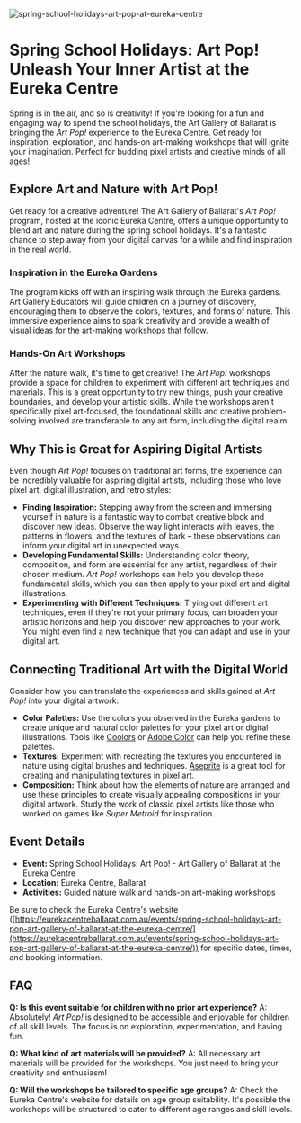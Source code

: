 ![spring-school-holidays-art-pop-at-eureka-centre](https://images.pexels.com/photos/7898621/pexels-photo-7898621.jpeg?auto=compress&cs=tinysrgb&fit=crop&h=627&w=1200)

# Spring School Holidays: Art Pop! Unleash Your Inner Artist at the Eureka Centre

Spring is in the air, and so is creativity! If you're looking for a fun and engaging way to spend the school holidays, the Art Gallery of Ballarat is bringing the *Art Pop!* experience to the Eureka Centre. Get ready for inspiration, exploration, and hands-on art-making workshops that will ignite your imagination. Perfect for budding pixel artists and creative minds of all ages!

## Explore Art and Nature with Art Pop!

Get ready for a creative adventure! The Art Gallery of Ballarat's *Art Pop!* program, hosted at the iconic Eureka Centre, offers a unique opportunity to blend art and nature during the spring school holidays. It's a fantastic chance to step away from your digital canvas for a while and find inspiration in the real world.

### Inspiration in the Eureka Gardens

The program kicks off with an inspiring walk through the Eureka gardens. Art Gallery Educators will guide children on a journey of discovery, encouraging them to observe the colors, textures, and forms of nature. This immersive experience aims to spark creativity and provide a wealth of visual ideas for the art-making workshops that follow.

### Hands-On Art Workshops

After the nature walk, it's time to get creative! The *Art Pop!* workshops provide a space for children to experiment with different art techniques and materials. This is a great opportunity to try new things, push your creative boundaries, and develop your artistic skills. While the workshops aren't specifically pixel art-focused, the foundational skills and creative problem-solving involved are transferable to any art form, including the digital realm.

## Why This is Great for Aspiring Digital Artists

Even though *Art Pop!* focuses on traditional art forms, the experience can be incredibly valuable for aspiring digital artists, including those who love pixel art, digital illustration, and retro styles:

*   **Finding Inspiration:** Stepping away from the screen and immersing yourself in nature is a fantastic way to combat creative block and discover new ideas. Observe the way light interacts with leaves, the patterns in flowers, and the textures of bark – these observations can inform your digital art in unexpected ways.
*   **Developing Fundamental Skills:** Understanding color theory, composition, and form are essential for any artist, regardless of their chosen medium. *Art Pop!* workshops can help you develop these fundamental skills, which you can then apply to your pixel art and digital illustrations.
*   **Experimenting with Different Techniques:** Trying out different art techniques, even if they're not your primary focus, can broaden your artistic horizons and help you discover new approaches to your work. You might even find a new technique that you can adapt and use in your digital art.

## Connecting Traditional Art with the Digital World

Consider how you can translate the experiences and skills gained at *Art Pop!* into your digital artwork:

*   **Color Palettes:** Use the colors you observed in the Eureka gardens to create unique and natural color palettes for your pixel art or digital illustrations. Tools like [Coolors](https://coolors.co/) or [Adobe Color](https://color.adobe.com/) can help you refine these palettes.
*   **Textures:** Experiment with recreating the textures you encountered in nature using digital brushes and techniques. [Aseprite](https://www.aseprite.org/) is a great tool for creating and manipulating textures in pixel art.
*   **Composition:** Think about how the elements of nature are arranged and use these principles to create visually appealing compositions in your digital artwork. Study the work of classic pixel artists like those who worked on games like *Super Metroid* for inspiration.

## Event Details

*   **Event:** Spring School Holidays: Art Pop! - Art Gallery of Ballarat at the Eureka Centre
*   **Location:** Eureka Centre, Ballarat
*   **Activities:** Guided nature walk and hands-on art-making workshops

Be sure to check the Eureka Centre's website ([https://eurekacentreballarat.com.au/events/spring-school-holidays-art-pop-art-gallery-of-ballarat-at-the-eureka-centre/](https://eurekacentreballarat.com.au/events/spring-school-holidays-art-pop-art-gallery-of-ballarat-at-the-eureka-centre/)) for specific dates, times, and booking information.

## FAQ

**Q: Is this event suitable for children with no prior art experience?**
A: Absolutely! *Art Pop!* is designed to be accessible and enjoyable for children of all skill levels. The focus is on exploration, experimentation, and having fun.

**Q: What kind of art materials will be provided?**
A: All necessary art materials will be provided for the workshops. You just need to bring your creativity and enthusiasm!

**Q: Will the workshops be tailored to specific age groups?**
A: Check the Eureka Centre's website for details on age group suitability. It's possible the workshops will be structured to cater to different age ranges and skill levels.
